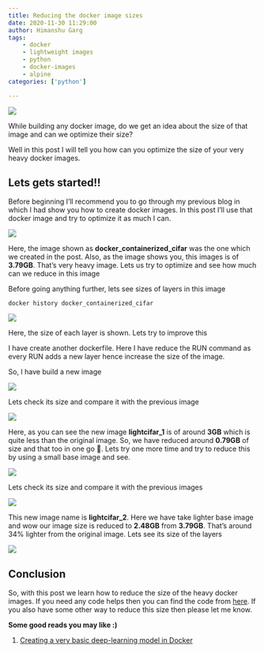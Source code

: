 ```yaml
---
title: Reducing the docker image sizes
date: 2020-11-30 11:29:00
author: Himanshu Garg
tags: 
	- docker
	- lightweight images
	- python
	- docker-images
	- alpine
categories: ['python']

---
```

![](/blog/python/reducing-the-docker-image-sizes/docker.png)

While building any docker image, do we get an idea about the size of that image and can we optimize their size?

Well in this post I will tell you how can you optimize the size of your very heavy docker images.

## **Lets gets started!!**

Before beginning I’ll recommend you to go through my previous blog in which I had show you how to create docker images. In this post I’ll use that docker image and try to optimize it as much I can.

![](https://cdn-images-1.medium.com/max/2000/1*5mnlDgrO84nUwzGDKMgQrw.png)

Here, the image shown as **docker_containerized_cifar** was the one which we created in the post. Also, as the image shows you, this images is of **3.79GB**. That’s very heavy image. Lets us try to optimize and see how much can we reduce in this image

Before going anything further, lets see sizes of layers in this image

    docker history docker_containerized_cifar

![](https://cdn-images-1.medium.com/max/2178/1*ey_DuT_XlfHGUQtgTFQAdQ.png)

Here, the size of each layer is shown. Lets try to improve this

I have create another dockerfile. Here I have reduce the RUN command as every RUN adds a new layer hence increase the size of the image.

So, I have build a new image

![](https://cdn-images-1.medium.com/max/2000/1*rGzaepne58vjXrddBmM0Nw.png)

Lets check its size and compare it with the previous image

![](https://cdn-images-1.medium.com/max/2000/1*wiPQ4V707I7A7Lo9NOLqkw.png)

Here, as you can see the new image **lightcifar_1** is of around **3GB** which is quite less than the original image. So, we have reduced around **0.79GB** of size and that too in one go 🙌. Lets try one more time and try to reduce this by using a small base image and see.

![](https://cdn-images-1.medium.com/max/2000/1*1LFPYX_HBmVAC0QyUy6ZEA.png)

Lets check its size and compare it with the previous images

![](https://cdn-images-1.medium.com/max/2000/1*NAmm6pqnIM2_35R5DrmtlQ.png)

This new image name is **lightcifar_2**. Here we have take lighter base image and wow our image size is reduced to **2.48GB** from **3.79GB**. That’s around 34% lighter from the original image. Lets see its size of the layers

![](https://cdn-images-1.medium.com/max/2298/1*ZHNBLTV9UCcJhWap4IzAvA.png)

## **Conclusion**

So, with this post we learn how to reduce the size of the heavy docker images. If you need any code helps then you can find the code from [here](https://github.com/hghimanshu/Blog/tree/master/CIFARDocker). If you also have some other way to reduce this size then please let me know.

**Some good reads you may like :)**

1. [Creating a very basic deep-learning model in Docker](https://nayan.co/blog//AI/Creating-deep-learning-models-in-Docker/)